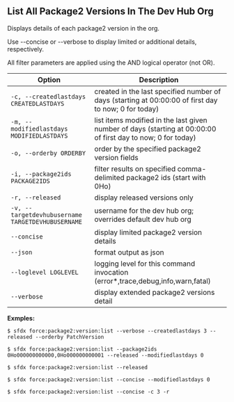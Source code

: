 ## List All Package2 Versions In The Dev Hub Org

Displays details of each package2 version in the org.

Use --concise or --verbose to display limited or additional details, respectively.

All filter parameters are applied using the AND logical operator (not OR).



Option | Description
--- | --- 
```-c, --createdlastdays CREATEDLASTDAYS``` | created in the last specified number of days (starting at 00:00:00 of first day to now; 0 for today)
```-m, --modifiedlastdays MODIFIEDLASTDAYS``` | list items modified in the last given number of days (starting at 00:00:00 of first day to now; 0 for today)
```-o, --orderby ORDERBY``` | order by the specified package2 version fields
```-i, --package2ids PACKAGE2IDS``` | filter results on specified comma-delimited package2 ids (start with 0Ho)
```-r, --released``` | display released versions only
```-v, --targetdevhubusername TARGETDEVHUBUSERNAME``` | username for the dev hub org; overrides default dev hub org
```--concise``` | display limited package2 version details
```--json``` | format output as json
```--loglevel LOGLEVEL``` | logging level for this command invocation (error*,trace,debug,info,warn,fatal)
```--verbose``` | display extended package2 versions detail


__Exmples:__ 

```
$ sfdx force:package2:version:list --verbose --createdlastdays 3 --released --orderby PatchVersion

$ sfdx force:package2:version:list --package2ids 0Ho000000000000,0Ho000000000001 --released --modifiedlastdays 0

$ sfdx force:package2:version:list --released

$ sfdx force:package2:version:list --concise --modifiedlastdays 0

$ sfdx force:package2:version:list --concise -c 3 -r

```

